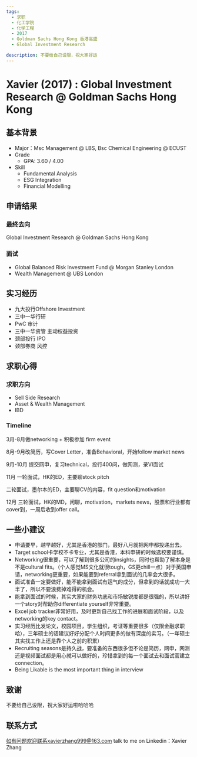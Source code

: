 ```yaml
---
tags:
  - 求职
  - 化工学院
  - 化学工程
  - 2017
  - Goldman Sachs Hong Kong 香港高盛
  - Global Investment Research

description: 不要给自己设限，祝大家好运
---
```


# Xavier (2017) : Global Investment Research @ Goldman Sachs Hong Kong

## 基本背景

- Major：Msc Management @ LBS, Bsc Chemical Engineering @ ECUST
- Grade
  - GPA: 3.60 / 4.00
- Skill
  - Fundamental Analysis
  - ESG Integration
  - Financial Modelling

## 申请结果

### 最终去向

Global Investment Research @ Goldman Sachs Hong Kong

### 面试

- Global Balanced Risk Investment Fund @ Morgan Stanley London
- Wealth Management @ UBS London

## 实习经历

- 九大投行Offshore Investment
- 三中一华行研
- PwC 审计
- 三中一华资管 主动权益投资
- 颈部投行 IPO
- 颈部券商 风控

## 求职心得

### 求职方向

- Sell Side Research
- Asset & Wealth Management
- IBD

### Timeline

3月-8月做networking + 积极参加 firm event

8月-9月改简历，写Cover Letter，准备Behavioral，开始follow market news

9月-10月 提交网申，复习technical，投行400问，做网测，录VI面试

11月 一轮面试，HK的ED，主要聊stock pitch

二轮面试，墨尔本的ED，主要聊CV的内容，fit question和motivation

12月 三轮面试，HK的MD，闲聊，motivation，markets news，股票和行业都有cover到，一周后收到offer call。


## 一些小建议

- 申请要早，越早越好，尤其是香港的部门，最好八月就把网申都投递出去。
-	Target school卡学校不卡专业，尤其是香港，本科申研的时候选校要谨慎。
-	Networking很重要，可以了解到很多公司的insights，同时也帮助了解本身是不是cultural fits。（个人感觉MS文化就很tough，GS更chill一点）对于英国申请，networking更重要，如果能要到referral拿到面试的几率会大很多。
-	面试准备一定要做好，能不能拿到面试有运气的成分，但拿到的话就成功一大半了，所以不要浪费掉难得的机会。
-	能拿到面试的时候，其实大家的财务功底和市场敏锐度都是很强的，所以讲好一个story对帮助你differentiate yourself非常重要。
-	Excel job tracker非常好用，及时更新自己找工作的进展和面试阶段，以及networking的key contact。
-	实习经历比发论文，校园项目，学生组织，考证等重要很多（仅限金融求职哈），三年硕士的话建议好好分配个人时间更多的做有深度的实习。（一年硕士其实找工作上还是靠个人之前的积累）
-	Recruiting seasons是持久战，要准备的东西很多但不论是简历，网申，网测还是视频面试都是用心就可以做好的，珍惜拿到的每一个面试去和面试官建立connection。
-	Being Likable is the most important thing in interview


## 致谢

不要给自己设限，祝大家好运啦哈哈哈

## 联系方式 

如有问题欢迎联系xavierzhang999@163.com talk to me on Linkedin：Xavier Zhang
